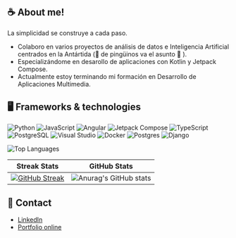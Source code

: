 

## ☕ About me! 

La simplicidad se construye a cada paso.

- Colaboro en varios proyectos de análisis de datos e Inteligencia Artificial centrados en la Antártida (🐧 de pingüinos va el asunto 🐧 ).
- Especializándome en desarollo de aplicaciones con Kotlin y Jetpack Compose.
- Actualmente estoy terminando mi formación en Desarrollo de Aplicaciones Multimedia.

## 🖥️ Frameworks & technologies

![Python](https://img.icons8.com/fluency/48/000000/python.png)
![JavaScript](https://img.icons8.com/fluency/48/000000/javascript.png)
![Angular](https://img.icons8.com/fluency/48/000000/angularjs.png)
![Jetpack Compose](https://img.icons8.com/fluency/48/000000/android.png) <!-- Jetpack Compose -->
![TypeScript](https://img.icons8.com/fluency/48/000000/typescript.png)
![PostgreSQL](https://img.icons8.com/fluency/48/000000/database.png) <!-- Reemplazo -->
![Visual Studio](https://img.icons8.com/fluency/48/000000/visual-studio.png)
![Docker](https://camo.githubusercontent.com/869b011ef3778c6dce9288ee988f59caec696153e3afb7219d858c05d317e368/68747470733a2f2f736b696c6c69636f6e732e6465762f69636f6e733f693d646f636b6572)
![Postgres](https://camo.githubusercontent.com/869b011ef3778c6dce9288ee988f59caec696153e3afb7219d858c05d317e368/68747470733a2f2f736b696c6c69636f6e732e6465762f69636f6e733f693d646f636b6572)
![Django](https://camo.githubusercontent.com/0f0e15aef74036399b03911fdc5b9765dd4faf8e09a4a28499cbede28a2b5f48/68747470733a2f2f736b696c6c69636f6e732e6465762f69636f6e733f693d646a616e676f)


![Top Languages](https://github-readme-stats.vercel.app/api/top-langs/?username=fjzamora93&hide=jupyter%20notebook,html,css,ejs,xml,powershell,c,cython,c%2B%2B&layout=compact)

| Streak Stats                                                                 | GitHub Stats                                                             |
|------------------------------------------------------------------------------|---------------------------------------------------------------------------|
| [![GitHub Streak](https://streak-stats.vercel.app?user=fjzamora93)](https://git.io/streak-stats) | ![Anurag's GitHub stats](https://github-readme-stats.vercel.app/api?username=fjzamora93&show_icons=true) |


## 📧 Contact
- [LinkedIn](https://www.linkedin.com/in/fjzamora/)
- [Portfolio online](https://fjzamora93.github.io/Portfolio/)
